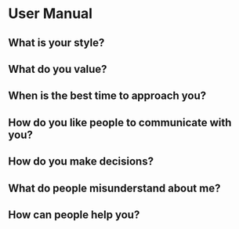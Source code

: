 # User Manual
## What is your style?
## What do you value?
## When is the best time to approach you?
## How do you like people to communicate with you?
## How do you make decisions?
## What do people misunderstand about me?
## How can people help you?
